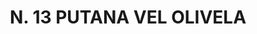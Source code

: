 ---
title: "N. 13 PUTANA VEL OLIVELA"
plant-name: "N. 13"
plant-number: "013"
plant-xml: "/assets/xml/plant013.xml"
plant-img1: "/assets/img/plant013_verso.jpg"
plant-img2: "/assets/img/plant013.jpg"
plant-title: "N. 13 PUTANA VEL OLIVELA"
plant-taxon-link: "http://www.worldfloraonline.org/taxon/wfo-0000462513"
plant-taxon-content: "[Rhamnus Alaternus L.]"
layout: single-xml
---